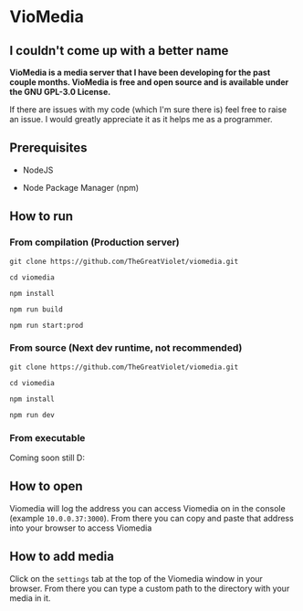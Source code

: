 # VioMedia

## I couldn't come up with a better name

**VioMedia is a media server that I have been developing for the past couple months. VioMedia is free and open source and is available under the GNU GPL-3.0 License.**

If there are issues with my code (which I'm sure there is) feel free to raise an issue. I would greatly appreciate it as it helps me as a programmer.

## Prerequisites

- NodeJS

- Node Package Manager (npm)

## How to run

### From compilation (Production server)

`git clone https://github.com/TheGreatViolet/viomedia.git`

`cd viomedia`

`npm install`

`npm run build`

`npm run start:prod`

### From source (Next dev runtime, not recommended)

`git clone https://github.com/TheGreatViolet/viomedia.git`

`cd viomedia`

`npm install`

`npm run dev`

### From executable

Coming soon still D:

## How to open

Viomedia will log the address you can access Viomedia on in the console (example `10.0.0.37:3000`). From there you can copy and paste that address into your browser to access Viomedia

## How to add media

Click on the `settings` tab at the top of the Viomedia window in your browser. From there you can type a custom path to the directory with your media in it.

